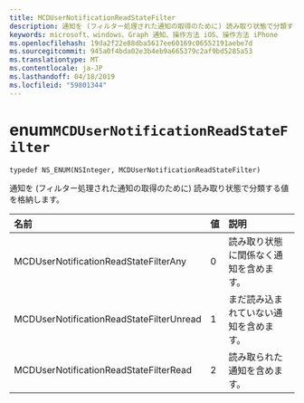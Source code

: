 ```yaml
---
title: MCDUserNotificationReadStateFilter
description: 通知を (フィルター処理された通知の取得のために) 読み取り状態で分類する値を格納します。
keywords: microsoft、windows、Graph 通知、操作方法 iOS、操作方法 iPhone
ms.openlocfilehash: 19da2f22e88dba5617ee60169c06552191aebe7d
ms.sourcegitcommit: 945a0f4bda02e3b4eb9a665379c2af9bd5285a53
ms.translationtype: MT
ms.contentlocale: ja-JP
ms.lasthandoff: 04/18/2019
ms.locfileid: "59801344"
---
```

# <a name="enum-mcdusernotificationreadstatefilter"></a>enum`MCDUserNotificationReadStateFilter`

```
typedef NS_ENUM(NSInteger, MCDUserNotificationReadStateFilter)
```

通知を (フィルター処理された通知の取得のために) 読み取り状態で分類する値を格納します。

|名前 | 値 | 説明 |
|:-- |:-- |:-- |
|   MCDUserNotificationReadStateFilterAny | 0 | 読み取り状態に関係なく通知を含めます。|
|   MCDUserNotificationReadStateFilterUnread | 1 | まだ読み込まれていない通知を含めます。|
|   MCDUserNotificationReadStateFilterRead | 2 | 読み取られた通知を含めます。 |